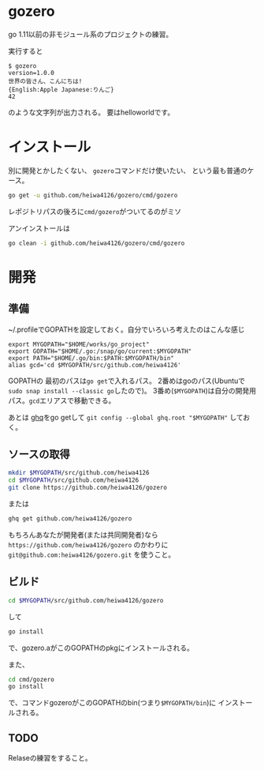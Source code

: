 # gozero

go 1.11以前の非モジュール系のプロジェクトの練習。

実行すると
```
$ gozero
version=1.0.0
世界の皆さん、こんにちは!
{English:Apple Japanese:りんご}
42
```
のような文字列が出力される。
要はhelloworldです。


# インストール

別に開発とかしたくない、
`gozero`コマンドだけ使いたい、
という最も普通のケース。

``` bash
go get -u github.com/heiwa4126/gozero/cmd/gozero
```

レポジトリパスの後ろに`cmd/gozero`がついてるのがミソ

アンインストールは

``` bash
go clean -i github.com/heiwa4126/gozero/cmd/gozero
```


# 開発

## 準備

~/.profileでGOPATHを設定しておく。自分でいろいろ考えたのはこんな感じ

```
export MYGOPATH="$HOME/works/go_project"
export GOPATH="$HOME/.go:/snap/go/current:$MYGOPATH"
export PATH="$HOME/.go/bin:$PATH:$MYGOPATH/bin"
alias gcd='cd $MYGOPATH/src/github.com/heiwa4126'
```

GOPATHの
最初のパスは`go get`で入れるパス。
2番めはgoのパス(Ubuntuで`sudo snap install --classic go`したので)。
3番め(`$MYGOPATH`)は自分の開発用パス。`gcd`エリアスで移動できる。

あとは
[ghq](https://github.com/motemen/ghq)をgo getして
`git config --global ghq.root "$MYGOPATH"`
しておく。


## ソースの取得

``` bash
mkdir $MYGOPATH/src/github.com/heiwa4126
cd $MYGOPATH/src/github.com/heiwa4126
git clone https://github.com/heiwa4126/gozero
```
または

``` bash
ghq get github.com/heiwa4126/gozero
```

もちろんあなたが開発者(または共同開発者)なら
`https://github.com/heiwa4126/gozero`
のかわりに
`git@github.com:heiwa4126/gozero.git`
を使うこと。


## ビルド

``` bash
cd $MYGOPATH/src/github.com/heiwa4126/gozero
```
して

``` bash
go install
```
で、gozero.aがこのGOPATHのpkgにインストールされる。

また、
``` bash
cd cmd/gozero
go install
```
で、コマンドgozeroがこのGOPATHのbin(つまり`$MYGOPATH/bin`)に
インストールされる。


## TODO

Relaseの練習をすること。
